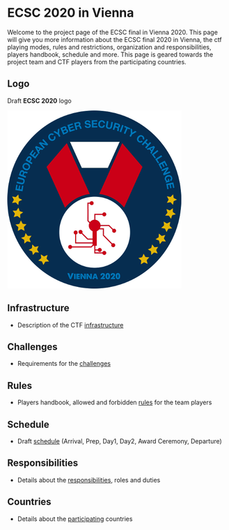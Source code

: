 # ECSC 2020 in Vienna
Welcome to the project page of the ECSC final in Vienna 2020. This page will give you more information about the ECSC final 2020 in Vienna, the ctf playing modes, rules and restrictions, organization and responsibilities, players handbook, schedule and more. This page is geared towards the project team and CTF players from the participating countries.

## Logo
Draft **ECSC 2020** logo

![LOGO](./img/ecsc2020-vienna-400.png)


## Infrastructure
* Description of the CTF [infrastructure](./Infrastructure.md) 

## Challenges
* Requirements for the [challenges](./Challenges.md)

## Rules
* Players handbook, allowed and forbidden [rules](./Rules.md) for the team players

## Schedule
* Draft [schedule](./schedule.md) (Arrival, Prep, Day1, Day2, Award Ceremony, Departure)

## Responsibilities
* Details about the [responsibilities](./Responsibilities.md), roles and duties

## Countries
* Details about the [participating](./Countries.md) countries









